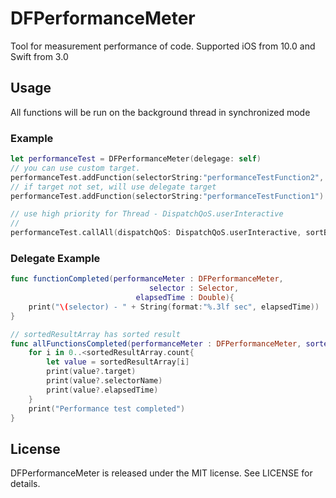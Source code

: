 # DFPerformanceMeter
Tool for measurement performance of code. Supported iOS from 10.0 and Swift from 3.0

## Usage

All functions will be run on the background thread in synchronized mode

### Example

```swift
let performanceTest = DFPerformanceMeter(delegage: self)
// you can use custom target.
performanceTest.addFunction(selectorString:"performanceTestFunction2", target: self)
// if target not set, will use delegate target
performanceTest.addFunction(selectorString:"performanceTestFunction1")

// use high priority for Thread - DispatchQoS.userInteractive
// 
performanceTest.callAll(dispatchQoS: DispatchQoS.userInteractive, sortBy : DFPerformanceSortBy.ascending)
```

### Delegate Example

```swift
func functionCompleted(performanceMeter : DFPerformanceMeter,
							   selector : Selector,
                            elapsedTime : Double){
    print("\(selector) - " + String(format:"%.3lf sec", elapsedTime))
}

// sortedResultArray has sorted result
func allFunctionsCompleted(performanceMeter : DFPerformanceMeter, sortedResultArray : [Int : DFPerformanceObj]){
	for i in 0..<sortedResultArray.count{
		let value = sortedResultArray[i]
		print(value?.target)
		print(value?.selectorName)
		print(value?.elapsedTime)
	}
	print("Performance test completed")
}
```

## License

DFPerformanceMeter is released under the MIT license. See LICENSE for details.
